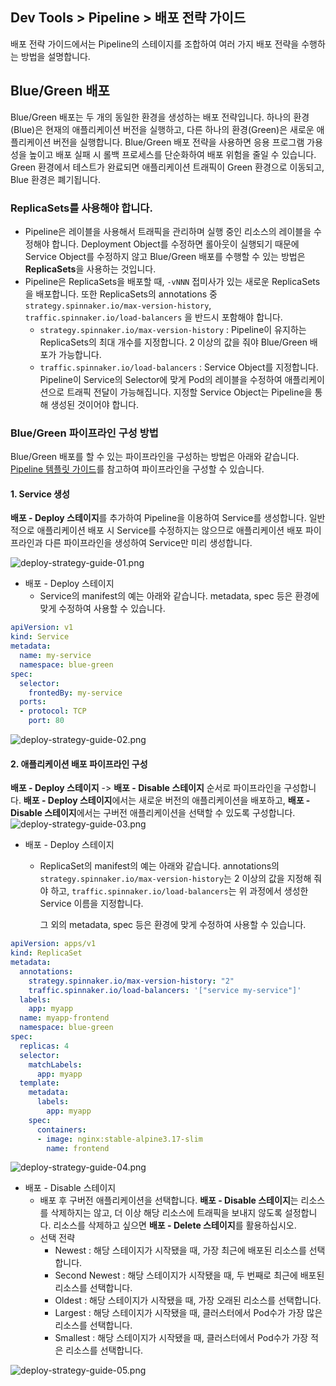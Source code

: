 ## Dev Tools > Pipeline > 배포 전략 가이드

배포 전략 가이드에서는 Pipeline의 스테이지를 조합하여 여러 가지 배포 전략을 수행하는 방법을 설명합니다.

## Blue/Green 배포

Blue/Green 배포는 두 개의 동일한 환경을 생성하는 배포 전략입니다. 하나의 환경(Blue)은 현재의 애플리케이션 버전을 실행하고, 다른 하나의 환경(Green)은 새로운 애플리케이션 버전을 실행합니다.
Blue/Green 배포 전략을 사용하면 응용 프로그램 가용성을 높이고 배포 실패 시 롤백 프로세스를 단순화하여 배포 위험을 줄일 수 있습니다. Green 환경에서 테스트가 완료되면 애플리케이션 트래픽이 Green 환경으로 이동되고, Blue 환경은 폐기됩니다.

### ReplicaSets를 사용해야 합니다.

- Pipeline은 레이블을 사용해서 트래픽을 관리하며 실행 중인 리소스의 레이블을 수정해야 합니다.
Deployment Object를 수정하면 롤아웃이 실행되기 때문에 Service Object를 수정하지 않고 Blue/Green 배포를 수행할 수 있는 방법은 **ReplicaSets**을 사용하는 것입니다.
- Pipeline은 ReplicaSets을 배포할 때, `-vNNN` 접미사가 있는 새로운 ReplicaSets을 배포합니다. 또한 ReplicaSets의 annotations 중 `strategy.spinnaker.io/max-version-history`, `traffic.spinnaker.io/load-balancers` 을 반드시 포함해야 합니다.
  - `strategy.spinnaker.io/max-version-history` : Pipeline이 유지하는 ReplicaSets의 최대 개수를 지정합니다. 2 이상의 값을 줘야 Blue/Green 배포가 가능합니다.
  - `traffic.spinnaker.io/load-balancers` : Service Object를 지정합니다. Pipeline이 Service의 Selector에 맞게 Pod의 레이블을 수정하여 애플리케이션으로 트래픽 전달이 가능해집니다. 지정할 Service Object는 Pipeline을 통해 생성된 것이어야 합니다.

### Blue/Green 파이프라인 구성 방법

Blue/Green 배포를 할 수 있는 파이프라인을 구성하는 방법은 아래와 같습니다.
[Pipeline 템플릿 가이드](/Dev%20Tools/Pipeline/ko/template-guide/)를 참고하여 파이프라인을 구성할 수 있습니다.

#### 1. Service 생성

**배포 - Deploy 스테이지**를 추가하여 Pipeline을 이용하여 Service를 생성합니다. 일반적으로 애플리케이션 배포 시 Service를 수정하지는 않으므로 애플리케이션 배포 파이프라인과 다른 파이프라인을 생성하여 Service만 미리 생성합니다.

![deploy-strategy-guide-01.png](http://static.toastoven.net/prod_pipeline/2024-05-28/deploy-strategy-guide-01.png)

- 배포 - Deploy 스테이지
    - Service의 manifest의 예는 아래와 같습니다. metadata, spec 등은 환경에 맞게 수정하여 사용할 수 있습니다.

``` yaml
apiVersion: v1
kind: Service
metadata:
  name: my-service
  namespace: blue-green
spec:
  selector:
    frontedBy: my-service
  ports:
  - protocol: TCP
    port: 80
```

![deploy-strategy-guide-02.png](http://static.toastoven.net/prod_pipeline/2024-05-28/deploy-strategy-guide-02.png)

#### 2. 애플리케이션 배포 파이프라인 구성

**배포 - Deploy 스테이지** -> **배포 - Disable 스테이지** 순서로 파이프라인을 구성합니다. **배포 - Deploy 스테이지**에서는 새로운 버전의 애플리케이션을 배포하고, **배포 - Disable 스테이지**에서는 구버전 애플리케이션을 선택할 수 있도록 구성합니다.
![deploy-strategy-guide-03.png](http://static.toastoven.net/prod_pipeline/2024-05-28/deploy-strategy-guide-03.png)

- 배포 - Deploy 스테이지
    - ReplicaSet의 manifest의 예는 아래와 같습니다. annotations의 `strategy.spinnaker.io/max-version-history`는 2 이상의 값을 지정해 줘야 하고, `traffic.spinnaker.io/load-balancers`는 위 과정에서 생성한 Service 이름을 지정합니다.

      그 외의 metadata, spec 등은 환경에 맞게 수정하여 사용할 수 있습니다.

```yaml
apiVersion: apps/v1
kind: ReplicaSet
metadata:
  annotations:
    strategy.spinnaker.io/max-version-history: "2"
    traffic.spinnaker.io/load-balancers: '["service my-service"]'
  labels:
    app: myapp
  name: myapp-frontend
  namespace: blue-green
spec:
  replicas: 4
  selector:
    matchLabels:
      app: myapp
  template:
    metadata:
      labels:
        app: myapp
    spec:
      containers:
      - image: nginx:stable-alpine3.17-slim
        name: frontend
```
    
![deploy-strategy-guide-04.png](http://static.toastoven.net/prod_pipeline/2024-05-28/deploy-strategy-guide-04.png)

- 배포 - Disable 스테이지
    - 배포 후 구버전 애플리케이션을 선택합니다. **배포 - Disable 스테이지**는 리소스를 삭제하지는 않고, 더 이상 해당 리소스에 트래픽을 보내지 않도록 설정합니다.
      리소스를 삭제하고 싶으면 **배포 - Delete 스테이지**를 활용하십시오.
    - 선택 전략
        - Newest : 해당 스테이지가 시작됐을 때, 가장 최근에 배포된 리소스를 선택합니다.
        - Second Newest : 해당 스테이지가 시작됐을 때, 두 번째로 최근에 배포된 리소스를 선택합니다.
        - Oldest : 해당 스테이지가 시작됐을 때, 가장 오래된 리소스를 선택합니다.
        - Largest : 해당 스테이지가 시작됐을 때, 클러스터에서 Pod수가 가장 많은 리소스를 선택합니다.
        - Smallest : 해당 스테이지가 시작됐을 때, 클러스터에서 Pod수가 가장 적은 리소스를 선택합니다.
      
![deploy-strategy-guide-05.png](http://static.toastoven.net/prod_pipeline/2024-05-28/deploy-strategy-guide-05.png)

